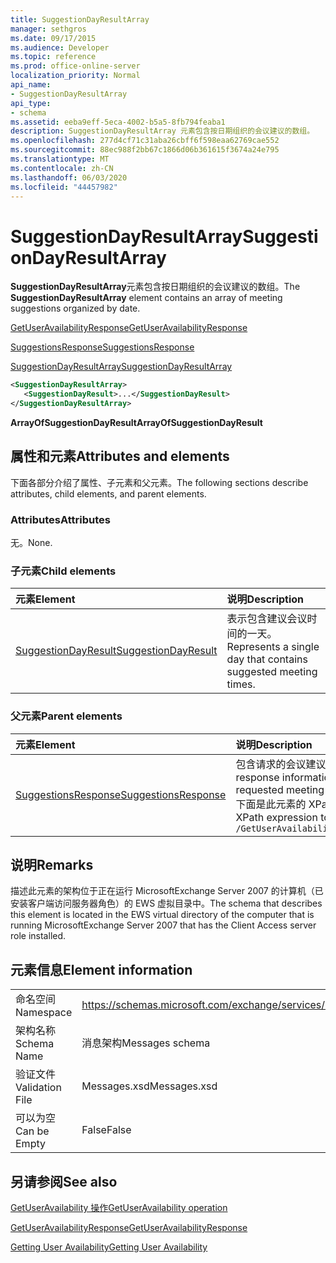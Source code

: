 ```yaml
---
title: SuggestionDayResultArray
manager: sethgros
ms.date: 09/17/2015
ms.audience: Developer
ms.topic: reference
ms.prod: office-online-server
localization_priority: Normal
api_name:
- SuggestionDayResultArray
api_type:
- schema
ms.assetid: eeba9eff-5eca-4002-b5a5-8fb794feaba1
description: SuggestionDayResultArray 元素包含按日期组织的会议建议的数组。
ms.openlocfilehash: 277d4cf71c31aba26cbff6f598eaa62769cae552
ms.sourcegitcommit: 88ec988f2bb67c1866d06b361615f3674a24e795
ms.translationtype: MT
ms.contentlocale: zh-CN
ms.lasthandoff: 06/03/2020
ms.locfileid: "44457982"
---
```

# <a name="suggestiondayresultarray"></a><span data-ttu-id="72456-103">SuggestionDayResultArray</span><span class="sxs-lookup"><span data-stu-id="72456-103">SuggestionDayResultArray</span></span>

<span data-ttu-id="72456-104">**SuggestionDayResultArray**元素包含按日期组织的会议建议的数组。</span><span class="sxs-lookup"><span data-stu-id="72456-104">The **SuggestionDayResultArray** element contains an array of meeting suggestions organized by date.</span></span> 
  
[<span data-ttu-id="72456-105">GetUserAvailabilityResponse</span><span class="sxs-lookup"><span data-stu-id="72456-105">GetUserAvailabilityResponse</span></span>](getuseravailabilityresponse.md)
  
[<span data-ttu-id="72456-106">SuggestionsResponse</span><span class="sxs-lookup"><span data-stu-id="72456-106">SuggestionsResponse</span></span>](suggestionsresponse.md)
  
[<span data-ttu-id="72456-107">SuggestionDayResultArray</span><span class="sxs-lookup"><span data-stu-id="72456-107">SuggestionDayResultArray</span></span>](suggestiondayresultarray.md)
  
```xml
<SuggestionDayResultArray>
   <SuggestionDayResult>...</SuggestionDayResult>
</SuggestionDayResultArray>
```

 <span data-ttu-id="72456-108">**ArrayOfSuggestionDayResult**</span><span class="sxs-lookup"><span data-stu-id="72456-108">**ArrayOfSuggestionDayResult**</span></span>
## <a name="attributes-and-elements"></a><span data-ttu-id="72456-109">属性和元素</span><span class="sxs-lookup"><span data-stu-id="72456-109">Attributes and elements</span></span>

<span data-ttu-id="72456-110">下面各部分介绍了属性、子元素和父元素。</span><span class="sxs-lookup"><span data-stu-id="72456-110">The following sections describe attributes, child elements, and parent elements.</span></span>
  
### <a name="attributes"></a><span data-ttu-id="72456-111">Attributes</span><span class="sxs-lookup"><span data-stu-id="72456-111">Attributes</span></span>

<span data-ttu-id="72456-112">无。</span><span class="sxs-lookup"><span data-stu-id="72456-112">None.</span></span>
  
### <a name="child-elements"></a><span data-ttu-id="72456-113">子元素</span><span class="sxs-lookup"><span data-stu-id="72456-113">Child elements</span></span>

|<span data-ttu-id="72456-114">**元素**</span><span class="sxs-lookup"><span data-stu-id="72456-114">**Element**</span></span>|<span data-ttu-id="72456-115">**说明**</span><span class="sxs-lookup"><span data-stu-id="72456-115">**Description**</span></span>|
|:-----|:-----|
|[<span data-ttu-id="72456-116">SuggestionDayResult</span><span class="sxs-lookup"><span data-stu-id="72456-116">SuggestionDayResult</span></span>](suggestiondayresult.md) <br/> |<span data-ttu-id="72456-117">表示包含建议会议时间的一天。</span><span class="sxs-lookup"><span data-stu-id="72456-117">Represents a single day that contains suggested meeting times.</span></span>  <br/> |
   
### <a name="parent-elements"></a><span data-ttu-id="72456-118">父元素</span><span class="sxs-lookup"><span data-stu-id="72456-118">Parent elements</span></span>

|<span data-ttu-id="72456-119">**元素**</span><span class="sxs-lookup"><span data-stu-id="72456-119">**Element**</span></span>|<span data-ttu-id="72456-120">**说明**</span><span class="sxs-lookup"><span data-stu-id="72456-120">**Description**</span></span>|
|:-----|:-----|
|[<span data-ttu-id="72456-121">SuggestionsResponse</span><span class="sxs-lookup"><span data-stu-id="72456-121">SuggestionsResponse</span></span>](suggestionsresponse.md) <br/> |<span data-ttu-id="72456-122">包含请求的会议建议的响应信息和建议数据</span><span class="sxs-lookup"><span data-stu-id="72456-122">Contains response information and suggestion data for requested meeting suggestions</span></span>  <br/> <span data-ttu-id="72456-123">下面是此元素的 XPath 表达式： </span><span class="sxs-lookup"><span data-stu-id="72456-123">The following is the XPath expression to this element:</span></span>  <br/>  `/GetUserAvailabilityResponse/SuggestionsResponse` <br/> |
   
## <a name="remarks"></a><span data-ttu-id="72456-124">说明</span><span class="sxs-lookup"><span data-stu-id="72456-124">Remarks</span></span>

<span data-ttu-id="72456-125">描述此元素的架构位于正在运行 MicrosoftExchange Server 2007 的计算机（已安装客户端访问服务器角色）的 EWS 虚拟目录中。</span><span class="sxs-lookup"><span data-stu-id="72456-125">The schema that describes this element is located in the EWS virtual directory of the computer that is running MicrosoftExchange Server 2007 that has the Client Access server role installed.</span></span>
  
## <a name="element-information"></a><span data-ttu-id="72456-126">元素信息</span><span class="sxs-lookup"><span data-stu-id="72456-126">Element information</span></span>

|||
|:-----|:-----|
|<span data-ttu-id="72456-127">命名空间</span><span class="sxs-lookup"><span data-stu-id="72456-127">Namespace</span></span>  <br/> |https://schemas.microsoft.com/exchange/services/2006/messages  <br/> |
|<span data-ttu-id="72456-128">架构名称</span><span class="sxs-lookup"><span data-stu-id="72456-128">Schema Name</span></span>  <br/> |<span data-ttu-id="72456-129">消息架构</span><span class="sxs-lookup"><span data-stu-id="72456-129">Messages schema</span></span>  <br/> |
|<span data-ttu-id="72456-130">验证文件</span><span class="sxs-lookup"><span data-stu-id="72456-130">Validation File</span></span>  <br/> |<span data-ttu-id="72456-131">Messages.xsd</span><span class="sxs-lookup"><span data-stu-id="72456-131">Messages.xsd</span></span>  <br/> |
|<span data-ttu-id="72456-132">可以为空</span><span class="sxs-lookup"><span data-stu-id="72456-132">Can be Empty</span></span>  <br/> |<span data-ttu-id="72456-133">False</span><span class="sxs-lookup"><span data-stu-id="72456-133">False</span></span>  <br/> |
   
## <a name="see-also"></a><span data-ttu-id="72456-134">另请参阅</span><span class="sxs-lookup"><span data-stu-id="72456-134">See also</span></span>



[<span data-ttu-id="72456-135">GetUserAvailability 操作</span><span class="sxs-lookup"><span data-stu-id="72456-135">GetUserAvailability operation</span></span>](getuseravailability-operation.md)
  
[<span data-ttu-id="72456-136">GetUserAvailabilityResponse</span><span class="sxs-lookup"><span data-stu-id="72456-136">GetUserAvailabilityResponse</span></span>](getuseravailabilityresponse.md)


[<span data-ttu-id="72456-137">Getting User Availability</span><span class="sxs-lookup"><span data-stu-id="72456-137">Getting User Availability</span></span>](https://msdn.microsoft.com/library/d4133fcb-9b0f-4e6b-aadf-a389da83516a%28Office.15%29.aspx)

